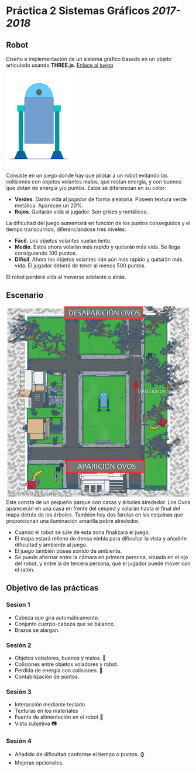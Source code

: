 # **Práctica 2 Sistemas Gráficos** *2017-2018*
## Robot

Diseño e implementación de un sistema gráfico basado en un objeto articulado usando  **THREE.js**.
[Enlace al juego](http://www.jaimefrias.es/robot/robot)

![](robot/imgs/robot_squeme.png?raw=true)

Consiste en un juego donde hay que pilotar a un robot evitando las colisiones con objetos volantes malos, que restan energía, y con buenos que dotan de energía y/o puntos. Estos se diferencian en su color:
 * **Verdes**. Darán vida al jugador de forma aleatoria. Poseen textura verde metálica. Aparecen un 20%.
 * **Rojos**. Quitarán vida al jugador. Son grises y metálicos.

La dificultad del juego aumentará en función de los puntos conseguidos y el tiempo transcurrido, diferenciandose tres niveles:
 * **Fácil**. Los objetos volantes vuelan lento.
 * **Medio**. Estos ahora volarán más rapido y quitarán más vida. Se llega consiguiendo 100 puntos.
 * **Difícil**. Ahora los objetos volantes irán aún más rapido y quitarán más vida. El jugador deberá de tener al menos 500 puntos.

El robot perderá vida al moverse adelante o atrás.

## Escenario
![](robot/imgs/mapa.jpg?raw=true)
Este consta de un pequeño parque con casas y árboles alrededor. Los Ovos aparecerán en una casa en frente del césped y volarán hasta el final del mapa detrás de los árboles. También hay dos farolas en las esquinas que proporcionan una iluminación amarilla pobre alrededor. 
 * Cuando el robot se sale de esta zona finalizará el juego. 
 * El mapa estará relleno de densa niebla para dificultar la vista y añadirle dificultad y ambiente al juego. 
 * El juego también posee sonido de ambiente.
 * Se puede alternar entre la cámara en primera persona, situada en el ojo del robot, y entre la de tercera persona, que el jugador puede mover con el ratón.

## Objetivo de las prácticas

### Sesion 1
 * Cabeza que gira automáticamente.
 * Conjunto cuerpo-cabeza que se balance.
 * Brazos se alargan.

### Sesión 2
 * Objetos voladores, buenos y malos.  :space_invader:
 * Colisiones entre objetos voladores y robot.
 * Perdida de energía con colisiones.  :battery:
 * Contabilización de puntos.

### Sesión 3
 * Interacción mediante teclado
 * Texturas en los materiales
 * Fuente de alimentación en el robot  :flashlight:
 * Vista subjetiva  :camera:

### Sesión 4
 * Añadido de dificultad conforme el tiempo o puntos.  :watch:
 * Mejoras opcionales.